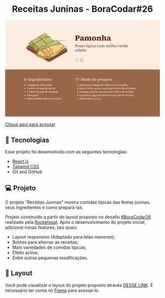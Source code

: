 <h1 align="center"> Receitas Juninas - BoraCodar#26 </h1>

![preview](./.github/preview.png)

[Clique aqui para acessar]()

## 🚀 Tecnologias

Esse projeto foi desenvolvido com as seguintes tecnologias:

- [React.js](https://react.dev/)
- [Tailwind CSS](https://tailwindcss.com/)
- Git and GitHub

## 💻 Projeto

O projeto "Receitas Juninas" mostra comidas típicas das festas juninas, seus ingredientes e como prepará-las.<br>

Projeto construído a partir do layout proposto no desafio [#BoraCodar26](https://boracodar.dev/) realizado pela [Rocketseat](https://rocketseat.com.br).
Após o desenvolvimento do projeto inicial, adicionei novas features, tais quais:

- Layout responsivo (Adaptado para telas menores);
- Botões para alternar as receitas;
- Mais variedades de comidas típicas;
- Efeito active;
- Entre outras pequenas modificações.

## 🔖 Layout

Você pode visualizar o layout do projeto proposto através [DESSE LINK](https://www.figma.com/community/file/1255887923488942888). É necessário ter conta no [Figma](https://figma.com) para acessá-lo.